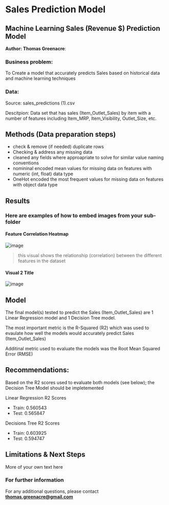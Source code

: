 # Sales Prediction Model
## Machine Learning Sales (Revenue $) Prediction Model 

**Author: Thomas Greenacre**: 

### Business problem:

To Create a model that accurately predicts Sales based on historical data and machine learning techniques


### Data:
Source: sales_predictions (1).csv

Descitpion: Data set that has sales (Item_Outlet_Sales) by item with a number of features including Item_MRP, Item_Visibility, Outlet_Size, etc.


## Methods (Data preparation steps)
- check & remove (if needed) duplicate rows
- Checking & address any missing data
- cleaned any fields where approapriate to solve for similar value naming conventions
- nomininal encoded mean values for missing data on features with numeric (int, float) data type
- OneHot encoded the most frequent values for missing data on features with object data type

## Results

### Here are examples of how to embed images from your sub-folder


#### Feature Correlation Heatmap

![image](https://user-images.githubusercontent.com/104700955/176902787-08c2a6eb-a7b2-472b-8fd1-f377b33a294d.png)

> this visual shows the relationship (correlation) between the different features in the dataset

#### Visual 2 Title

![image](https://user-images.githubusercontent.com/104700955/176902544-9e3ea546-06c6-4185-8a5e-e69b741bd91b.png)



## Model

The final model(s) tested to predict the Sales (Item_Outlet_Sales) are 1 Linear Regression model and 1 Decision Tree model.

The most important metric is the R-Squared (R2) which was used to evaulate how well the models would accurately predict Sales (Item_Outlet_Sales)

Additinal metric used to evaluate the models was the Root Mean Squared Error (RMSE)

## Recommendations:

Based on the R2 scores used to evaluate both models (see below); the Decision Tree Model should be impletemented

Linear Regression R2 Scores
*   Train: 0.560543
*   Test: 0.565847

Decisions Tree R2 Scores
*   Train: 0.603925
*   Test: 0.594747


## Limitations & Next Steps

More of your own text here


### For further information


For any additional questions, please contact **thomas.greenacre@gmail.com**
